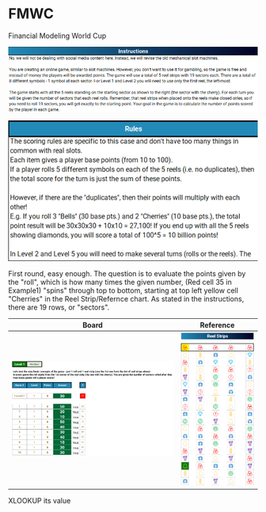 # FMWC
Financial Modeling World Cup

![alt text](https://github.com/blanchardmike/FMWC/blob/main/Resources/FMWC_Instructions.png)


![alt text](https://github.com/blanchardmike/FMWC/blob/main/Resources/FMWC_Rules.png)

First round, easy enough. The question is to evaluate the points given by the "roll", which is how many times the given number, (Red cell 35 in Example1) "spins" through top to bottom, starting at top left yellow cell "Cherries" in the Reel Strip/Refernce chart. As stated in the instructions, there are 19 rows, or "sectors". 

Board                                                                               |Reference
:----------------------------------------------------------------------------------:|:----------------------------------------------------------------:
![](https://github.com/blanchardmike/FMWC/blob/main/Resources/FMWC_Q1.png?raw=true) |![](https://github.com/blanchardmike/FMWC/blob/main/Resources/FMWC_Reel.png)



XLOOKUP its value


